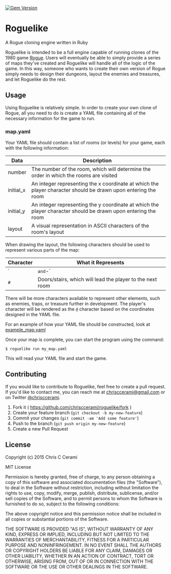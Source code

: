 [![Gem Version](https://badge.fury.io/rb/roguelike.svg)](http://badge.fury.io/rb/roguelike)

# Roguelike

A Rogue cloning engine written in Ruby

Roguelike is intended to be a full engine capable of running clones of the 1980 game [Rogue](https://en.wikipedia.org/wiki/Rogue_(video_game)). Users will eventually be able to simply provide a series of maps they've created and Roguelike will handle all of the logic of the game. In this way, someone who wants to create their own version of Rogue simply needs to design their dungeons, layout the enemies and treasures, and let Roguelike do the rest.

## Usage

Using Roguelike is relatively simple. In order to create your own clone of Rogue, all you need to do is create a YAML file containing all of the necessary information for the game to run.

### map.yaml

Your YAML file should contain a list of rooms (or levels) for your game, each with the following information:

Data | Description
-----|-------------
number | The number of the room, which will determine the order in which the rooms are visited
initial_x | An integer representing the x coordinate at which the player character should be drawn upon entering the room
initial_y | An integer representing the y coordinate at which the player character should be drawn upon entering the room
layout | A visual representation in ASCII characters of the room's layout

When drawing the layout, the following characters should be used to represent various parts of the map:

Character   | What it Represents
------------|-------------------
`|` and `-` | Walls, which the player cannot pass through
`#`         | Doors/stairs, which will lead the player to the next room

There will be more characters available to represent other elements, such as enemies, traps, or treasure further in development. The player's character will be rendered as the `@` character based on the coordinates designed in the YAML file.

For an example of how your YAML file should be constructed, look at [example_map.yaml](https://github.com/chrisccerami/roguelike/blob/master/map_example.yaml)

Once your map is complete, you can start the program using the command:

```shell
$ roguelike run my_map.yaml
```

This will read your YAML file and start the game.

## Contributing

If you would like to contribute to Roguelike, feel free to create a
pull request. If you'd like to contact me, you can reach me at
[chrisccerami@gmail.com](mailto:chrisccerami@gmail.com) or on
Twitter [@chrisccerami](https://twitter.com/chrisccerami).

1. Fork it ( https://github.com/chrisccerami/roguelike/fork )
2. Create your feature branch (`git checkout -b my-new-feature`)
3. Commit your changes (`git commit -am 'Add some feature'`)
4. Push to the branch (`git push origin my-new-feature`)
5. Create a new Pull Request

## License

Copyright (c) 2015 Chris C Cerami

MIT License

Permission is hereby granted, free of charge, to any person obtaining
a copy of this software and associated documentation files (the
"Software"), to deal in the Software without restriction, including
without limitation the rights to use, copy, modify, merge, publish,
distribute, sublicense, and/or sell copies of the Software, and to
permit persons to whom the Software is furnished to do so, subject to
the following conditions:

The above copyright notice and this permission notice shall be
included in all copies or substantial portions of the Software.

THE SOFTWARE IS PROVIDED "AS IS", WITHOUT WARRANTY OF ANY KIND,
EXPRESS OR IMPLIED, INCLUDING BUT NOT LIMITED TO THE WARRANTIES OF
MERCHANTABILITY, FITNESS FOR A PARTICULAR PURPOSE AND
NONINFRINGEMENT. IN NO EVENT SHALL THE AUTHORS OR COPYRIGHT HOLDERS BE
LIABLE FOR ANY CLAIM, DAMAGES OR OTHER LIABILITY, WHETHER IN AN ACTION
OF CONTRACT, TORT OR OTHERWISE, ARISING FROM, OUT OF OR IN CONNECTION
WITH THE SOFTWARE OR THE USE OR OTHER DEALINGS IN THE SOFTWARE.
